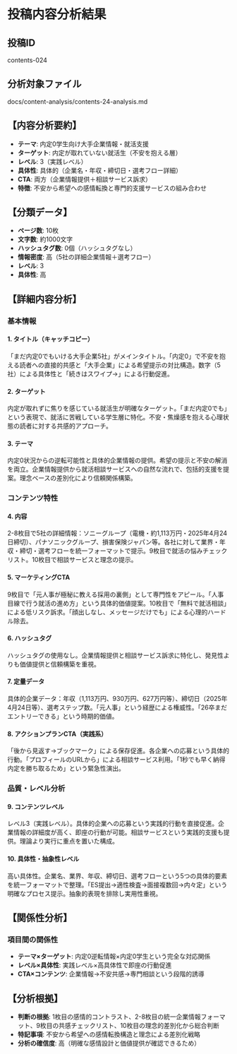 # 投稿内容分析結果

## 投稿ID
contents-024

## 分析対象ファイル
docs/content-analysis/contents-24-analysis.md

## 【内容分析要約】
- **テーマ**: 内定0学生向け大手企業情報・就活支援
- **ターゲット**: 内定が取れていない就活生（不安を抱える層）
- **レベル**: 3（実践レベル）
- **具体性**: 具体的（企業名・年収・締切日・選考フロー詳細）
- **CTA**: 両方（企業情報提供＋相談サービス訴求）
- **特徴**: 不安から希望への感情転換と専門的支援サービスの組み合わせ

## 【分類データ】
- **ページ数**: 10枚
- **文字数**: 約1000文字
- **ハッシュタグ数**: 0個（ハッシュタグなし）
- **情報密度**: 高（5社の詳細企業情報＋選考フロー）
- **レベル**: 3
- **具体性**: 高

## 【詳細内容分析】

### 基本情報
#### 1. タイトル（キャッチコピー）
「まだ内定0でもいける大手企業5社」がメインタイトル。「内定0」で不安を抱える読者への直接的共感と「大手企業」による希望提示の対比構造。数字（5社）による具体性と「続きはスワイプ→」による行動促進。

#### 2. ターゲット
内定が取れずに焦りを感じている就活生が明確なターゲット。「まだ内定0でも」という表現で、就活に苦戦している学生層に特化。不安・焦燥感を抱える心理状態の読者に対する共感的アプローチ。

#### 3. テーマ
内定0状況からの逆転可能性と具体的企業情報の提供。希望の提示と不安の解消を両立。企業情報提供から就活相談サービスへの自然な流れで、包括的支援を提案。理念ベースの差別化により信頼関係構築。

### コンテンツ特性
#### 4. 内容
2-8枚目で5社の詳細情報：ソニーグループ（電機・約1,113万円・2025年4月24日締切）、パナソニックグループ、損害保険ジャパン等。各社に対して業界・年収・締切・選考フローを統一フォーマットで提示。9枚目で就活の悩みチェックリスト。10枚目で相談サービスと理念の提示。

#### 5. マーケティングCTA
9枚目で「元人事が極秘に教える採用の裏側」として専門性をアピール。「人事目線で行う就活の進め方」という具体的価値提案。10枚目で「無料で就活相談」による低リスク訴求。「顔出しなし、メッセージだけでも」による心理的ハードル除去。

#### 6. ハッシュタグ
ハッシュタグの使用なし。企業情報提供と相談サービス訴求に特化し、発見性よりも価値提供と信頼構築を重視。

#### 7. 定量データ
具体的企業データ：年収（1,113万円、930万円、627万円等）、締切日（2025年4月24日等）、選考ステップ数。「元人事」という経歴による権威性。「26卒まだエントリーできる」という時期的価値。

#### 8. アクションプランCTA（実践系）
「後から見返す→ブックマーク」による保存促進。各企業への応募という具体的行動。「プロフィールのURLから」による相談サービス利用。「1秒でも早く納得内定を勝ち取るため」という緊急性演出。

### 品質・レベル分析
#### 9. コンテンツレベル
レベル3（実践レベル）。具体的企業への応募という実践的行動を直接促進。企業情報の詳細度が高く、即座の行動が可能。相談サービスという実践的支援も提供。理論より実行に重点を置いた構成。

#### 10. 具体性・抽象性レベル
高い具体性。企業名、業界、年収、締切日、選考フローという5つの具体的要素を統一フォーマットで整理。「ES提出→適性検査→面接複数回→内々定」という明確なプロセス提示。抽象的表現を排除し実用性重視。

## 【関係性分析】
### 項目間の関係性
- **テーマ×ターゲット**: 内定0逆転情報×内定0学生という完全な対応関係
- **レベル×具体性**: 実践レベル×高具体性で即座の行動促進
- **CTA×コンテンツ**: 企業情報→不安共感→専門相談という段階的誘導

## 【分析根拠】
- **判断の根拠**: 1枚目の感情的コントラスト、2-8枚目の統一企業情報フォーマット、9枚目の共感チェックリスト、10枚目の理念的差別化から総合判断
- **特記事項**: 不安から希望への感情転換構造と理念による差別化戦略
- **分析の確信度**: 高（明確な感情設計と価値提供が確認できるため）